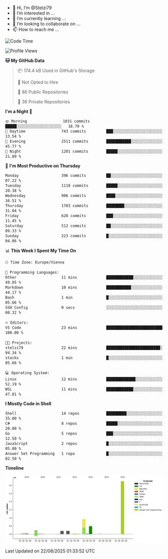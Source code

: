 - 👋 Hi, I’m @Stelzi79
- 👀 I’m interested in ...
- 🌱 I’m currently learning ...
- 💞️ I’m looking to collaborate on ...
- 📫 How to reach me ...

<!--START_SECTION:waka-->
![Code Time](http://img.shields.io/badge/Code%20Time-1%2C143%20hrs%2022%20mins-blue)

![Profile Views](http://img.shields.io/badge/Profile%20Views-0-blue)

**🐱 My GitHub Data** 

> 📦 174.4 kB Used in GitHub's Storage 
 > 
> 🚫 Not Opted to Hire
 > 
> 📜 86 Public Repositories 
 > 
> 🔑 36 Private Repositories 
 > 
**I'm a Night 🦉** 

```text
🌞 Morning                1031 commits        █████░░░░░░░░░░░░░░░░░░░░   18.79 % 
🌆 Daytime                743 commits         ███░░░░░░░░░░░░░░░░░░░░░░   13.54 % 
🌃 Evening                2511 commits        ███████████░░░░░░░░░░░░░░   45.77 % 
🌙 Night                  1201 commits        █████░░░░░░░░░░░░░░░░░░░░   21.89 % 
```
📅 **I'm Most Productive on Thursday** 

```text
Monday                   396 commits         ██░░░░░░░░░░░░░░░░░░░░░░░   07.22 % 
Tuesday                  1118 commits        █████░░░░░░░░░░░░░░░░░░░░   20.38 % 
Wednesday                906 commits         ████░░░░░░░░░░░░░░░░░░░░░   16.51 % 
Thursday                 1703 commits        ████████░░░░░░░░░░░░░░░░░   31.04 % 
Friday                   628 commits         ███░░░░░░░░░░░░░░░░░░░░░░   11.45 % 
Saturday                 512 commits         ██░░░░░░░░░░░░░░░░░░░░░░░   09.33 % 
Sunday                   223 commits         █░░░░░░░░░░░░░░░░░░░░░░░░   04.06 % 
```


📊 **This Week I Spent My Time On** 

```text
🕑︎ Time Zone: Europe/Vienna

💬 Programming Languages: 
Other                    11 mins             ████████████░░░░░░░░░░░░░   49.85 % 
Markdown                 10 mins             ███████████░░░░░░░░░░░░░░   44.17 % 
Bash                     1 min               █░░░░░░░░░░░░░░░░░░░░░░░░   05.66 % 
SSH Config               0 secs              ░░░░░░░░░░░░░░░░░░░░░░░░░   00.32 % 

🔥 Editors: 
VS Code                  23 mins             █████████████████████████   100.00 % 

🐱‍💻 Projects: 
stelzi79                 22 mins             ████████████████████████░   94.34 % 
stacks                   1 min               █░░░░░░░░░░░░░░░░░░░░░░░░   05.66 % 

💻 Operating System: 
Linux                    12 mins             █████████████░░░░░░░░░░░░   52.19 % 
WSL                      11 mins             ████████████░░░░░░░░░░░░░   47.81 % 
```

**I Mostly Code in Shell** 

```text
Shell                    14 repos            █████████░░░░░░░░░░░░░░░░   35.00 % 
C#                       8 repos             █████░░░░░░░░░░░░░░░░░░░░   20.00 % 
Go                       5 repos             ███░░░░░░░░░░░░░░░░░░░░░░   12.50 % 
JavaScript               2 repos             █░░░░░░░░░░░░░░░░░░░░░░░░   05.00 % 
Answer Set Programming   1 repo              █░░░░░░░░░░░░░░░░░░░░░░░░   02.50 % 
```



**Timeline**

![Lines of Code chart](https://raw.githubusercontent.com/Stelzi79/Stelzi79/main/assets/bar_graph.png)


 Last Updated on 22/08/2025 01:33:52 UTC
<!--END_SECTION:waka-->

<!---
Stelzi79/Stelzi79 is a ✨ special ✨ repository because its `README.md` (this file) appears on your GitHub profile.
You can click the Preview link to take a look at your changes.
--->
